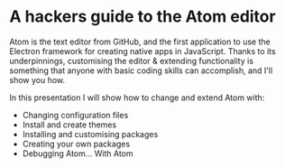 # A hackers guide to the Atom editor

Atom is the text editor from GitHub, and the first application to use the Electron framework for creating native apps in JavaScript. Thanks to its underpinnings, customising the editor & extending functionality is something that anyone with basic coding skills can accomplish, and I'll show you how.

In this presentation I will show how to change and extend Atom with:

-   Changing configuration files
-   Install and create themes
-   Installing and customising packages
-   Creating your own packages
-   Debugging Atom… With Atom
